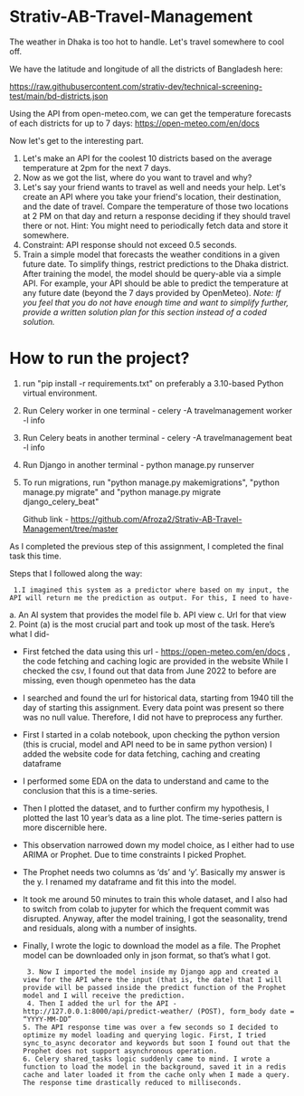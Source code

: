 # Strativ-AB-Travel-Management

The weather in Dhaka is too hot to handle. Let's travel somewhere to cool off.

We have the latitude and longitude of all the districts of Bangladesh here:

https://raw.githubusercontent.com/strativ-dev/technical-screening-test/main/bd-districts.json


Using the API from open-meteo.com, we can get the temperature forecasts of each districts for up to 7 days: https://open-meteo.com/en/docs


Now let's get to the interesting part.


1. Let's make an API for the coolest 10 districts based on the average temperature at 2pm for the next 7 days.
2. Now as we got the list, where do you want to travel and why?
3. Let's say your friend wants to travel as well and needs your help. Let's create an API where you take your friend's location, their destination, and the date of travel. Compare the temperature of those two locations at 2 PM on that day and return a response deciding if they should travel there or not. Hint: You might need to periodically fetch data and store it somewhere.
4. Constraint: API response should not exceed 0.5 seconds.
5. Train a simple model that forecasts the weather conditions in a given future date. To simplify things, restrict predictions to the Dhaka district. After training the model, the model should be query-able via a simple API. For example, your API should be able to predict the temperature at any future date (beyond the 7 days provided by OpenMeteo). *Note: If you feel that you do not have enough time and want to simplify further, provide a written solution plan for this section instead of a coded solution.*

# How to run the project?

1. run "pip install -r requirements.txt" on preferably a 3.10-based Python virtual environment.
2. Run Celery worker in one terminal - celery -A travelmanagement worker -l info
3. Run Celery beats in another terminal - celery -A travelmanagement beat -l info
4. Run Django in another terminal - python manage.py runserver
5. To run migrations, run "python manage.py makemigrations", "python manage.py migrate" and "python manage.py migrate django_celery_beat"


   Github link - https://github.com/Afroza2/Strativ-AB-Travel-Management/tree/master

As I completed the previous step of this assignment, I completed the final task this time.

Steps that I followed along the way:

     1.I imagined this system as a predictor where based on my input, the API will return me the prediction as output. For this, I need to have-
a. An AI system that provides the model file
b. API view
c. Url for that view
      2. Point (a) is the most crucial part and took up most of the task. Here’s what I did-
 - First fetched the data using this url - https://open-meteo.com/en/docs , the code fetching and caching logic are provided in the website
While I checked the csv, I found out that data from June 2022 to before are missing, even though openmeteo has the data
- I searched and found the url for historical data, starting from 1940 till the day of starting this assignment. Every data point was present so there was no null value. Therefore, I did not have to preprocess any further. 
- First I started in a colab notebook, upon checking the python version (this is crucial, model and API need to be in same python version) I added the website code for data fetching, caching and creating dataframe
- I performed some EDA on the data to understand  and came to the conclusion that this is a time-series.
- Then I plotted the dataset, and to further confirm my hypothesis, I plotted the last 10 year’s data as a line plot. The time-series pattern is more discernible here.
- This observation narrowed down my model choice, as I either had to use ARIMA or Prophet. Due to time constraints I picked Prophet.
- The Prophet needs two columns as ‘ds’ and ‘y’. Basically my answer is the y. I renamed my dataframe and fit this into the model.
- It took me around 50 minutes to train this whole dataset, and I also had to switch from colab to jupyter for which the frequent commit was disrupted. Anyway, after the model training, I got the seasonality, trend and residuals, along with a number of insights.
- Finally, I wrote the logic to download the model as a file. The Prophet model can be downloaded only in json format, so that’s what I got.

       3. Now I imported the model inside my Django app and created a view for the API where the input (that is, the date) that I will provide will be passed inside the predict function of the Prophet model and I will receive the prediction.
       4. Then I added the url for the API - http://127.0.0.1:8000/api/predict-weather/ (POST), form_body date = “YYYY-MM-DD”
      5. The API response time was over a few seconds so I decided to optimize my model loading and querying logic. First, I tried sync_to_async decorator and keywords but soon I found out that the Prophet does not support asynchronous operation. 
      6. Celery shared_tasks logic suddenly came to mind. I wrote a function to load the model in the background, saved it in a redis cache and later loaded it from the cache only when I made a query. The response time drastically reduced to milliseconds.
 

